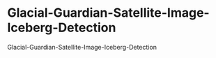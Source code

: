 # Glacial-Guardian-Satellite-Image-Iceberg-Detection
Glacial-Guardian-Satellite-Image-Iceberg-Detection
